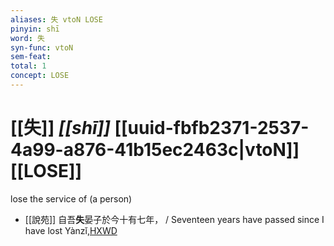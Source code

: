 ```yaml
---
aliases: 失 vtoN LOSE
pinyin: shī
word: 失
syn-func: vtoN
sem-feat: 
total: 1
concept: LOSE 
---
```

# [[失]] *[[shī]]*  [[uuid-fbfb2371-2537-4a99-a876-41b15ec2463c|vtoN]] [[LOSE]]
lose the service of (a person)
 - [[說苑]] 自吾**失**晏子於今十有七年， / Seventeen years have passed since I have lost Yànzǐ,[HXWD](https://hxwd.org/textview.html?location=CH1a0907_CHANT_001-40a.12)